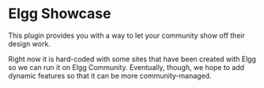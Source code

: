 # Elgg Showcase
This plugin provides you with a way to let your community show off their design work.

Right now it is hard-coded with some sites that have been created with Elgg so
we can run it on Elgg Community. Eventually, though, we hope to add dynamic
features so that it can be more community-managed.